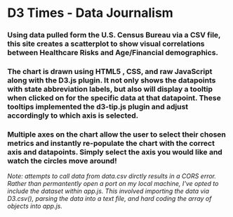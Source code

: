 # D3 Times - Data Journalism

### Using data pulled form the U.S. Census Bureau via a CSV file, this site creates a scatterplot to show visual correlations between Healthcare Risks and Age/Financial demographics.

### The chart is drawn using HTML5 , CSS, and raw JavaScript along with the D3.js plugin. It not only shows the datapoints with state abbreviation labels, but also will display a tooltip when clicked on for the specific data at that datapoint. These tooltips implemented the d3-tip.js plugin and adjust accordingly to which axis is selected.

### Multiple axes on the chart allow the user to select their chosen metrics and instantly re-populate the chart with the correct axis and datapoints. Simply select the axis you would like and watch the circles move around! 

*Note: attempts to call data from data.csv dirctly results in a CORS error. Rather than permantently open a port on my local machine, I've opted to include the dataset within app.js. This involved importing the data via D3.csv(), parsing the data into a text file, and hard coding the array of objects into app.js.*
